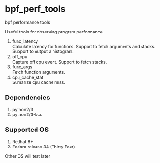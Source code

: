 # bpf_perf_tools
bpf performance tools

Useful tools for observing program performance.
1. func_latency  
   Calculate latency for functions. Support to fetch arguments and stacks. Support to output a histogram.
2. off_cpu  
   Capture off cpu event. Support to fetch stacks.  
3. func_args  
   Fetch function arguments.  
4. cpu_cache_stat  
   Sumarize cpu cache miss.  

## Dependencies
1. python2/3
2. python2/3-bcc

## Supported OS
1. Redhat 8+  
2. Fedora release 34 (Thirty Four)  

Other OS will test later
